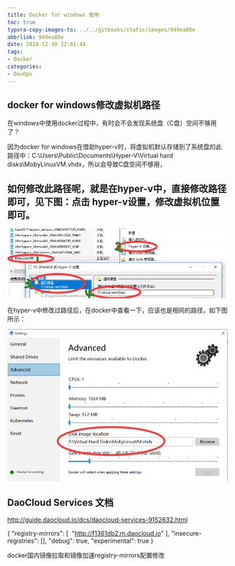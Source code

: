 ```yaml
---
title: Docker for windows 使用
toc: true
typora-copy-images-to: ../../gitbooks/static/images/949ea80e
abbrlink: 949ea80e
date: 2018-12-30 22:01:44
tags:
- Docker
categories:
- DevOps
---
```


## docker for windows修改虚拟机路径

在windows中使用docker过程中，有时会不会发现系统盘（C盘）空间不够用了？

因为docker for windows在借助hyper-v时，将虚拟机默认存储到了系统盘的此路径中：C:\Users\Public\Documents\Hyper-V\Virtual hard disks\MobyLinuxVM.vhdx，所以会导致C盘空间不够用，

如何修改此路径呢，就是在hyper-v中，直接修改路径即可，见下图：点击 hyper-v设置，修改虚拟机位置即可。
--------------------- 
![1546182309697](../../gitbooks/static/images/949ea80e/1546182309697.png)

在hyper-v中修改过路径后，在docker中查看一下，应该也是相同的路径，如下图所示：

![1546182353068](../../gitbooks/static/images/949ea80e/1546182353068.png)





## DaoCloud Services 文档

http://guide.daocloud.io/dcs/daocloud-services-9152632.html

{
  "registry-mirrors": [
​    "http://f1361db2.m.daocloud.io"
  ],
  "insecure-registries": [],
  "debug": true,
  "experimental": true
}

docker国内镜像拉取和镜像加速registry-mirrors配置修改